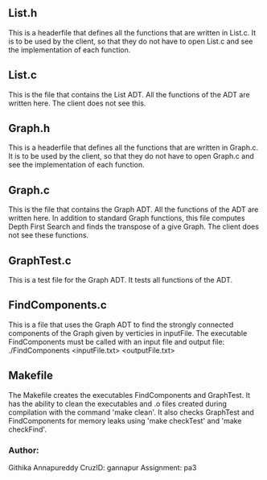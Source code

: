 ## List.h
This is a headerfile that defines all the functions that are written in List.c. It is to be used by the client, so that they do not have to open List.c and see the implementation of each function. 

## List.c
This is the file that contains the List ADT. All the functions of the ADT are written here. The client does not see this. 

## Graph.h
This is a headerfile that defines all the functions that are written in Graph.c. It is to be used by the client, so that they do not have to open Graph.c and see the implementation of each function. 

## Graph.c
This is the file that contains the Graph ADT. All the functions of the ADT are written here. In addition to standard Graph functions, this file computes Depth First Search and finds the transpose of a give Graph. The client does not see these functions.

## GraphTest.c
This is a test file for the Graph ADT. It tests all functions of the ADT. 

## FindComponents.c
This is a file that uses the Graph ADT to find the strongly connected components of the Graph given by verticies in inputFile. The executable FindComponents must be called with an input file and output file: ./FindComponents <inputFile.txt> <outputFile.txt>

## Makefile
The Makefile creates the executables FindComponents and GraphTest. It has the ability to clean the executables and .o files created during compilation with the command 'make clean'. It also checks GraphTest and FindComponents for memory leaks using 'make checkTest' and 'make checkFind'.

### Author: 
Githika Annapureddy
CruzID: gannapur
Assignment: pa3
